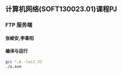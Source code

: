 ## 计算机网络(SOFT130023.01)课程PJ

### FTP 服务端

#### 张峻安,李春阳

#### 编译与运行
```bash
gcc *.c -lws2_32
./a.exe
```